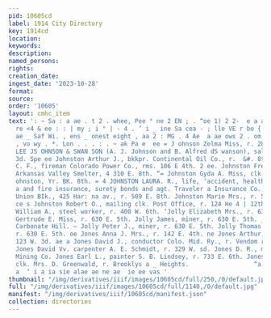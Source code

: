 ```yaml
---
pid: 10605cd
label: 1914 City Directory
key: 1914cd
location: 
keywords: 
description: 
named_persons: 
rights: 
creation_date: 
ingest_date: '2023-10-28'
format: 
source: 
order: '10605'
layout: cmhc_item
text: ': ~ Sa : a ae . t 2 . whee, Pee ° ne 2 EN ; . “oe 1) 2 2-  e a a Me wna Poe
  re <4 & ee : : | my ; i ° | - 4 . ’ i _ ine Sa cea - ; lle VE r bo { ; . a ew: "5
  ae _ Saf Wi. , ens _ onest eight , aa 2 : MG . 4 Ae  a ae ows 2 . om 3 oe 1 japtle
  , vo wy . *. Lon . . . : . ~ ak Pa e  ee = J ohnson Zelma Miss, r. 28 Finntown.
  LEE JS OHNSON & SWAN SON (A. J. Johnson and B. Alfred dS wanson), saloon, 112 E.
  3d. Spe ee Johnston Arthur J., bkkpr. Continental Oil Co., r.  &#. 8th. Johnston
  C. F., fireman Colorado Power Co., rms. 106 E 4th. 2 ee. Johnston Fred, asst. supt.
  Arkansas Valley Smelter, 4 310 E. 8th. “= Johnston Gyda A. Miss, clk. Laura R. oJ
  ohnston, Yr. BK. 8th. = 4 JOHNSTON LAURA. R., life, ‘accident, health, Liability
  a and fire insurance, surety bonds and agt. Traveler a Insurance Co., Hartford,
  Union BIk., 425 Har: na av., r. 509 E. 8th. Johnston Marie Mrs., r. 509 E. 8th.
  ce s Johnston Robert O., mailing clk. Post Office, r. 124 He 4 | 12th. aS Johnston
  William A., steel worker, r. 400 W. 6th. ‘Jolly Elizabeth Mrs., r. 630 E. 5th. Jolly
  Gertrude E. Miss, r. 630 E. 5th. Jolly James, miner, r. 630 E. 5th. _ Jolly Mine,
  Carbonate Hill. — Jolly Peter J., miner, r. 630 E. 5th. Jolly Thomas E., miner,
  r. 630 E. 5th. oe Jones Anna J. Mrs., r. 142 E. 4th. ne Jones Arthur, miner, r.
  123 W. 3d. ae a Jones David J., conductor Colo. Mid. Ry., r. Vendom rn “Hotel. Sa
  Jones David Vv. carpenter A. E. Schmidt, r. 329 W. sd. Jones D. R., miner Western
  Mining Co. Jones Earl L., painter S. B. Lindsey, r. 733 E. 6th. Jones Emma Miss,
  clk. Mrs. D. Greenwald, r. Brooklys a _ Heights.                  “a an fe : a if
  a  ‘ i a ia sie alae ae ne ae  ie ee vas '
thumbnail: "/img/derivatives/iiif/images/10605cd/full/250,/0/default.jpg"
full: "/img/derivatives/iiif/images/10605cd/full/1140,/0/default.jpg"
manifest: "/img/derivatives/iiif/10605cd/manifest.json"
collection: directories
---
```

